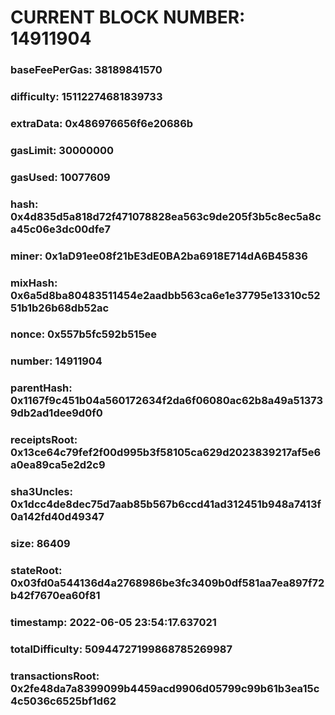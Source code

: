 # CURRENT BLOCK NUMBER: 14911904

### baseFeePerGas: 38189841570
### difficulty: 15112274681839733
### extraData: 0x486976656f6e20686b
### gasLimit: 30000000
### gasUsed: 10077609
### hash: 0x4d835d5a818d72f471078828ea563c9de205f3b5c8ec5a8ca45c06e3dc00dfe7
### miner: 0x1aD91ee08f21bE3dE0BA2ba6918E714dA6B45836
### mixHash: 0x6a5d8ba80483511454e2aadbb563ca6e1e37795e13310c5251b1b26b68db52ac
### nonce: 0x557b5fc592b515ee
### number: 14911904
### parentHash: 0x1167f9c451b04a560172634f2da6f06080ac62b8a49a513739db2ad1dee9d0f0
### receiptsRoot: 0x13ce64c79fef2f00d995b3f58105ca629d2023839217af5e6a0ea89ca5e2d2c9
### sha3Uncles: 0x1dcc4de8dec75d7aab85b567b6ccd41ad312451b948a7413f0a142fd40d49347
### size: 86409
### stateRoot: 0x03fd0a544136d4a2768986be3fc3409b0df581aa7ea897f72b42f7670ea60f81
### timestamp: 2022-06-05 23:54:17.637021
### totalDifficulty: 50944727199868785269987
### transactionsRoot: 0x2fe48da7a8399099b4459acd9906d05799c99b61b3ea15c4c5036c6525bf1d62
